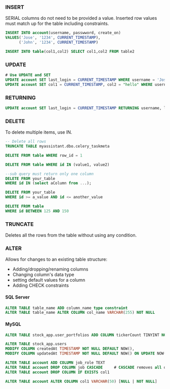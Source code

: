 ### INSERT

SERIAL columns do not need to be provided a value. Inserted row values must match up for the table including constraints.

```sql
INSERT INTO account(username, passwword, create_on)
VALUES('Jose', '1234', CURRENT_TIMESTAMP),
      ('John', '1234', CURRENT_TIMESTAMP)

INSERT INTO table(col1,col2) SELECT col1,col2 FROM table2
```

### UPDATE

```sql
# Use UPDATE and SET
UPDATE account SET last_login = CURRENT_TIMESTAMP WHERE username = 'Jose'
UPDATE account SET col1 = CURRENT_TIMESTAMP, col2 = "hello" WHERE username = 'Jose'
```

### RETURNING

```sql
UPDATE account SET last_login = CURRENT_TIMESTAMP RETURNING username, last_login
```

### DELETE

To delete multiple items, use IN.

```sql
-- Delete all rows
TRUNCATE TABLE myassistant.dbo.celery_taskmeta

DELETE FROM table WHERE row_id = 1

DELETE FROM table WHERE id IN (value1, value2)

--sub query must return only one column
DELETE FROM your_table
WHERE id IN (select aColumn from ...);

DELETE FROM your_table
WHERE id >= a_value AND id <= another_value

DELETE FROM table
WHERE id BETWEEN 125 AND 150
```

### TRUNCATE

Deletes all the rows from the table without using any condition.

### ALTER

Allows for changes to an existing table structure:

- Adding/dropping/renaming columns
- Changing column's data type
- setting default values for a column
- Adding CHECK constraints

#### SQL Server

```sql
ALTER TABLE table_name ADD column_name type constraint
ALTER TABLE table_name ALTER COLUMN col_name VARCHAR(255) NOT NULL
```

#### MySQL

```sql
ALTER TABLE stock_app.user_portfolios ADD COLUMN tickerCount TINYINT NOT NULL AFTER portfolioName

ALTER TABLE stock_app.users
MODIFY COLUMN createdAt TIMESTAMP NOT NULL DEFAULT NOW(),
MODIFY COLUMN updatedAt TIMESTAMP NOT NULL DEFAULT NOW() ON UPDATE NOW()

ALTER TABLE account ADD COLUMN job_role TEXT
ALTER TABLE account DROP COLUMN job CASCADE     # CASCADE removes all dependencies
ALTER TABLE account DROP COLUMN IF EXISTS col1

ALTER TABLE account ALTER COLUMN col1 VARCHAR(50) [NULL | NOT NULL]
```
